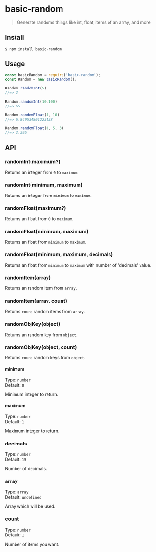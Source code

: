 # basic-random

> Generate randoms things like int, float, items of an array, and more

## Install

```
$ npm install basic-random
```

## Usage

```js
const basicRandom = require('basic-random');
const Random = new basicRandom();

Random.randomInt(5)
//=> 2

Random.randomInt(10,100)
//=> 65

Random.randomFloat(5, 10)
//=> 6.849534501223438

Random.randomFloat(0, 5, 3)
//=> 2.395
```

## API

### randomInt(maximum?)

Returns an integer from `0` to `maximum`.

### randomInt(minimum, maximum)

Returns an integer from `minimum` to `maximum`.

### randomFloat(maximum?)

Returns an float from `0` to `maximum`.

### randomFloat(minimum, maximum)

Returns an float from `minimum` to `maximum`.

### randomFloat(minimum, maximum, decimals)

Returns an float from `minimum` to `maximum` with number of 'decimals' value.

### randomItem(array)

Returns an random item from `array`.

### randomItem(array, count)

Returns `count` random items from `array`.

### randomObjKey(object)

Returns an random key from `object`.

### randomObjKey(object, count)

Returns `count` random keys from `object`.


#### minimum

Type: `number`\
Default: `0`

Minimum integer to return.

#### maximum

Type: `number`\
Default: `1`

Maximum integer to return.

### decimals

Type: `number`\
Default: `15`

Number of decimals.

### array

Type: `array`\
Default: `undefined`

Array which will be used.

### count

Type: `number`\
Default: `1`

Number of items you want.
